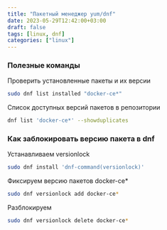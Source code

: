```yaml
---
title: "Пакетный менеджер yum/dnf"
date: 2023-05-29T12:42:00+03:00
draft: false
tags: [linux, dnf]
categories: ["linux"]
---
```

### Полезные команды
Проверить установленные пакеты и их версии
```bash
sudo dnf list installed "docker-ce*"
```

Список доступных версий пакетов в репозитории
```bash
dnf list 'docker-ce*' --showduplicates
```

### Как заблокировать версию пакета в dnf
Устанавливаем versionlock
```bash
sudo dnf install 'dnf-command(versionlock)'
```
Фиксируем версию пакетов docker-ce*
```bash
sudo dnf versionlock add docker-ce*
```
Разблокируем
```bash
sudo dnf versionlock delete docker-ce*
```
